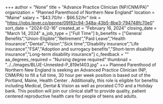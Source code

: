+++
author = "None"
title = "Advance Practice Clinician (NP/CNM/PA)"
organization = "Planned Parenthood of Northern New England"
location = "Maine"
salary = "$43.70/hr - $66.52/hr"
link = "https://jobs.lever.co/ppnne/09f82c94-348a-43b5-8be3-794748fc70e0"
sort_date = "2024-02-16"
created_at = "February 16, 2024"
closing_date = "March 14, 2024"
a_job_type = ["Full Time"]
b_benefits = ["General Benefits","Union-Eligible","Retirement","Paid Leave","Health Insurance","Dental","Vision","Sick time","Disability insurance","Life insurance","FSA","Adoption and surrogacy benefits","Short-term disability insurance","Long-term disability insurance"]
c_feedback = ""
aa_degrees_required = "Nursing degree required"
thumbnail = "../../images/BLUE-Unnested-P_819e1403.jpg"
+++
Planned Parenthood of Northern New England is seeking an Advanced Practice Clinician (NP, CNM/PA) to fill a full time, 30 hour per week position is based out of the Portland, Maine, Health Center . Additionally, this role is eligible for benefits including Medical, Dental & Vision as well as prorated CTO and a Holiday bank. This position will join our clinical staff to provide quality, patient centered reproductive health care for people of teens and adults.